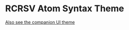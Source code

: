# RCRSV Atom Syntax Theme

[Also see the companion UI theme](https://github.com/HyperSprite/atom-rcrsv-dark-ui)
